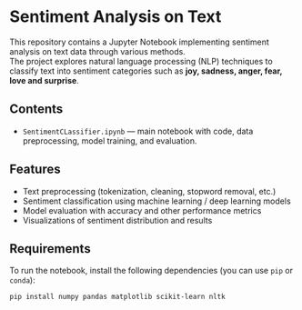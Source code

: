# Sentiment Analysis on Text

This repository contains a Jupyter Notebook implementing sentiment analysis on text data through various methods.  
The project explores natural language processing (NLP) techniques to classify text into sentiment categories such as **joy, sadness, anger, fear, love and surprise**.

## Contents
- `SentimentCLassifier.ipynb` — main notebook with code, data preprocessing, model training, and evaluation.

## Features
- Text preprocessing (tokenization, cleaning, stopword removal, etc.)
- Sentiment classification using machine learning / deep learning models
- Model evaluation with accuracy and other performance metrics
- Visualizations of sentiment distribution and results

## Requirements
To run the notebook, install the following dependencies (you can use `pip` or `conda`):

```bash
pip install numpy pandas matplotlib scikit-learn nltk
